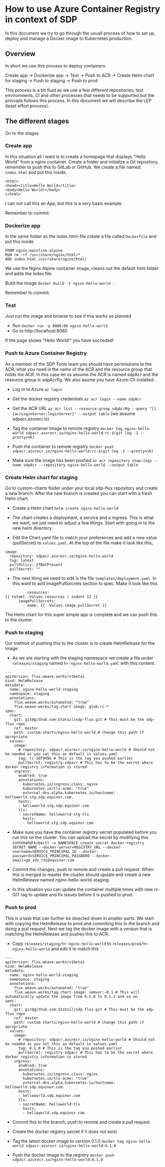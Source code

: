 # How to use Azure Container Registry in context of SDP
In this document we try to go through the usuall process of how to set up, deploy and manage a Docker image to Kubernetes production.

## Overview
In short we use this process to deploy containers.

Create app -> Dockerize app -> Test -> Push to ACR -> Create Helm chart for staging -> Push to staging -> Push to prod

This process is a bit fluid as we use a few different repositories, test environments, CI and other processes that needs to be supported but the principle follows this process. In this document we will describe the LEP (least effort process).

## The different stages
On to the stages

### Create app
In this situation all i want is to create a homepage that displays "Hello World" from a nginx container. Create a folder and initialize a Git repository, remember to push this to GitLab or GitHub. We create a file named `index.html` and put this inside.

```
<html>
<head><title>Hello World</title>
<body>Hello World!</body>
</html>
```
I can not call this an App, but this is a very basic example.

Remember to commit.

### Dockerize app
In the same folder as the index.html-file create a file called `Dockerfile` and put this inside

```
FROM nginx:mainline-alpine
RUN rm -rf /usr/share/nginx/html/*
ADD index.html /usr/share/nginx/html/
```

We use the Nginx Alpine container image, cleans out the default html folder and adds the index file.

Build the image `docker build -t nginx-hello-world .`

Remember to commit.

### Test
Just run the image and browse to see if this works as planned

- Run `docker run -p 8080:80 nginx-hello-world`
- Go to http://localhost:8080

If the page shows "Hello World!" you have succeded!

### Push to Azure Container Registry
As a member of the SDP Tools team you should have permissions to the ACR, what you need is the name of the ACR and the resource group that holds the ACR. In this case let us assume the ACR is named sdpAcr and the resource group is sdpAcrRg. We also asume you have Azure-Cli installed.

- Log in to Azure
  `az login`

- Get the docker registry credentials
  `az acr login --name sdpAcr`

- Get the ACR URL
  `az acr list --resource-group sdpAcrRg --query "[].{acrLoginServer:loginServer}" --output table` (we assume sdpacr.azurecr.io)

- Tag the container image to remote registry
  `docker tag nginx-hello-world sdpacr.azurecr.io/nginx-hello-world:rc-$(git log -1 --pretty=%h)`

- Push the container to remote registry
  `docker push sdpacr.azurecr.io/nginx-hello-world:rc-$(git log -1 --pretty=%h)`

- Make sure the image has been pushed
  `az acr repository show-tags --name sdpAcr --repository nginx-hello-world --output table`

### Create Helm chart for staging
Go to custom-charts folder under your local sdp-flux repository and create a new branch. After the new branch is created you can start with a fresh Helm chart.

- Create a Helm chart
  `helm create nginx-hello-world`

- The chart creates a deployment, a service and a ingress. This is what we want, we just need to adjust a few things. Start with going in to the new helm directory.

- Edit the Chart.yaml file to match your preferences and add a new value (pullSecret) to `values.yaml`. At the top of the file make it look like this;
```
image:
  repository: sdpacr.azurecr.io/nginx-hello-world
  tag: latest
  pullPolicy: IfNotPresent
  pullSecret: ""
```

- The next thing we need to edit is the file `templates/deployment.yaml`. In this want to add imagePullSecrets section to spec. Make it look like this
```
          resources:
{{ toYaml .Values.resources | indent 12 }}
      imagePullSecrets:
        - name: {{ .Values.image.pullSecret }}
```

The Helm chart for this super simple app is complete and we can push this to the cluster.

### Push to staging
Our method of pushing this to the cluster is to create HelmRelease for the image.

- As we are starting with the staging namespace we create a file under `releases/staging` named `hr-nginx-hello-world.yaml` with this content.

```
---
apiVersion: flux.weave.works/v1beta1
kind: HelmRelease
metadata:
  name: nginx-hello-world-staging
  namespace: staging
  annotations:
    flux.weave.works/automated: "true"
    flux.weave.works/tag.chart-image: glob:rc-*
spec:
  chart:
    git: git@github.com:Statoil/sdp-flux.git # This must be the sdp-flux repo
    ref: master
    path: custom-charts/nginx-hello-world # Change this path if apropriate
  values:
    image: 
      # repository: sdpacr.azurecr.io/nginx-hello-world # Should not be needed as you set this as default in values.yaml
      tag: rc-3df9d9b # This is the tag you pushed earlier
      pullSecret: registry-sdpacr # This has to be the secret where docker registry information is stored
    ingress:
      enabled: true
      annotations:
        kubernetes.io/ingress.class: nginx
        kubernetes.io/tls-acme: "true"
        external-dns.alpha.kubernetes.io/hostname: helloworld.stg.sdp.equinor.com.
      hosts:
      - helloworld.stg.sdp.equinor.com
      tls:
      - secretName: helloworld-stg-tls
        hosts:
        - helloworld.stg.sdp.equinor.com
```

- Make sure you have the container registry secret populated before you run this on the cluster. You can upload the secret by modifying this command
  `kubectl -n NAMESPACE create secret docker-registry SECRET_NAME --docker-server=REGISTRY_URL --docker-username=SERVICE_PRINCIPAL_ID --docker-password=SERVICE_PRINCIPAL_PASSWORD --docker-email=gm_sds_rdi@equinor.com`

- Commit the changes, push to remote and create a pull request. When this is merged to master the cluster should update and create a new HelmRelease named nginx-hello-world-staging.

- In this situation you can update the container multiple times with new rc-GIT tag to update and fix issues before it is pushed to prod.

### Push to prod

This is a task that can further be disected down in smaller parts. We start with copying the HelmRelease to prod and commiting this to the branch and doing a pull request. Next we tag the docker image with a version that is matching the HelmRelease and pushes this to ACR.

- Copy `releases/staging/hr-nginx-hello-world` to `releases/prod/hr-nginx-hello-world` and edit it to match this
```
---
apiVersion: flux.weave.works/v1beta1
kind: HelmRelease
metadata:
  name: nginx-hello-world-staging
  namespace: staging
  annotations:
    flux.weave.works/automated: "true"
    flux.weave.works/tag.chart-image: semver:~0.1 # This will automatically update the image from 0.1.0 to 0.1.1 and so on
spec:
  chart:
    git: git@github.com:Statoil/sdp-flux.git # This must be the sdp-flux repo
    ref: master
    path: custom-charts/nginx-hello-world # Change this path if apropriate
  values:
    image: 
      # repository: sdpacr.azurecr.io/nginx-hello-world # Should not be needed as you set this as default in values.yaml
      tag: 0.1.0 # This is the tag you pushed earlier
      pullSecret: registry-sdpacr # This has to be the secret where docker registry information is stored
    ingress:
      enabled: true
      annotations:
        kubernetes.io/ingress.class: nginx
        kubernetes.io/tls-acme: "true"
        external-dns.alpha.kubernetes.io/hostname: helloworld.sdp.equinor.com.
      hosts:
      - helloworld.sdp.equinor.com
      tls:
      - secretName: helloworld-tls
        hosts:
        - helloworld.sdp.equinor.com
```

- Commit this to the branch, push to remote and create a pull request

- Create the docker registry secret if it does not exist

- Tag the latest docker image to version 0.1.0
  `docker tag nginx-hello-world sdpacr.azurecr.io/nginx-hello-world:0.1.0`

- Push the docker image to the registry
  `docker push sdpacr.azurecr.io/nginx-hello-world:0.1.0`